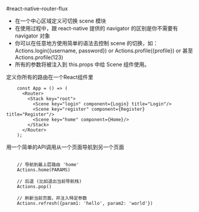 #react-native-router-flux
*   在一个中心区域定义可切换 scene 模块
*   在使用过程中，跟 react-native 提供的 navigator 的区别是你不需要有 navigator 对象
*   你可以在任意地方使用简单的语法去控制 scene 的切换，如：Actions.login({username, password}) or Actions.profile({profile}) or 甚至Actions.profile(123)
*   所有的参数将被注入到 this.props 中给 Scene 组件使用。



定义你所有的路由在一个React组件里

```
    const App = () => (
      <Router>
        <Stack key="root">
          <Scene key="login" component={Login} title="Login"/>
          <Scene key="register" component={Register} title="Register"/>
          <Scene key="home" component={Home}/>
        </Stack>
      </Router>
    );
```
用一个简单的API调用从一个页面导航到另一个页面
```
    
    // 导航到最上层路由 'home'
    Actions.home(PARAMS)
    
    // 后退 (比如退出当前导航栈)
    Actions.pop()
    
    // 刷新当前页面，并注入特定参数
    Actions.refresh({param1: 'hello', param2: 'world'})
```
